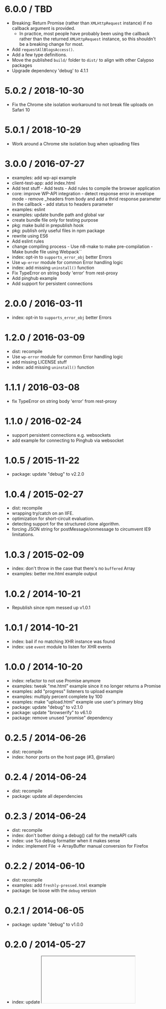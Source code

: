 # 6.0.0 / TBD

- Breaking: Return Promise (rather than `XMLHttpRequest` instance) if no callback argument is provided.
  - In practice, most people have probably been using the callback rather than the returned `XMLHttpRequest` instance, so this shouldn't be a breaking change for most.
- Add `requestAllBlogsAccess()`.
- Add a few type definitions.
- Move the published `build/` folder to `dist/` to align with other Calypso packages
- Upgrade dependency 'debug' to 4.1.1

# 5.0.2 / 2018-10-30

- Fix the Chrome site isolation workaround to not break file uploads on Safari 10

# 5.0.1 / 2018-10-29

- Work around a Chrome site isolation bug when uploading files

# 3.0.0 / 2016-07-27

- examples: add wp-api example
- client-test-app: add index.html
- Add test stuff - Add tests - Add rules to compile the browser application
- core: improve WP-API integration - detect response error in envelope mode - remove \_headers from body and add a thrid response parameter in the callback - add status to headers parameter
- examples: eslint
- examples: update bundle path and global var
- create bundle file only for testing purpose
- pkg: make build in prepublish hook
- pkg: publish only useful files in npm package
- rewrite using ES6
- Add eslint rules
- change compiling process - Use n8-make to make pre-compilation - Make bundle file using Webpack``
- index: opt-in to `supports_error_obj` better Errors
- Use `wp-error` module for common Error handling logic
- index: add missing `uninstall()` function
- Fix TypeError on string body 'error' from rest-proxy
- Add pinghub example
- Add support for persistent connections

# 2.0.0 / 2016-03-11

- index: opt-in to `supports_error_obj` better Errors

# 1.2.0 / 2016-03-09

- dist: recompile
- Use `wp-error` module for common Error handling logic
- add missing LICENSE stuff
- index: add missing `uninstall()` function

# 1.1.1 / 2016-03-08

- fix TypeError on string body 'error' from rest-proxy

# 1.1.0 / 2016-02-24

- support persistent connections e.g. websockets
- add example for connecting to Pinghub via websocket

# 1.0.5 / 2015-11-22

- package: update "debug" to v2.2.0

# 1.0.4 / 2015-02-27

- dist: recompile
- wrapping try/catch on an IIFE.
- optimization for short-circuit evaluation.
- detecting support for the structured clone algorithm.
- forcing JSON string for postMessage/onmessage to circumvent IE9 limitations.

# 1.0.3 / 2015-02-09

- index: don't throw in the case that there's no `buffered` Array
- examples: better me.html example output

# 1.0.2 / 2014-10-21

- Republish since npm messed up v1.0.1

# 1.0.1 / 2014-10-21

- index: bail if no matching XHR instance was found
- index: use `event` module to listen for XHR events

# 1.0.0 / 2014-10-20

- index: refactor to not use Promise anymore
- examples: tweak "me.html" example since it no longer returns a Promise
- examples: add "progress" listeners to upload example
- examples: multiply percent complete by 100
- examples: make "upload.html" example use user's primary blog
- package: update "debug" to v2.1.0
- package: update "browserify" to v6.1.0
- package: remove unused "promise" dependency

# 0.2.5 / 2014-06-26

- dist: recompile
- index: honor ports on the host page (#3, @rralian)

# 0.2.4 / 2014-06-24

- dist: recompile
- package: update all dependencies

# 0.2.3 / 2014-06-24

- dist: recompile
- index: don't bother doing a debug() call for the metaAPI calls
- index: use %o debug formatter when it makes sense
- index: implement File -> ArrayBuffer manual conversion for Firefox

# 0.2.2 / 2014-06-10

- dist: recompile
- examples: add `freshly-pressed.html` example
- package: be loose with the `debug` version

# 0.2.1 / 2014-06-05

- package: update "debug" to v1.0.0

# 0.2.0 / 2014-05-27

- index: update <iframe> "src" URL
- examples: fix <script> tag src location

# 0.1.1 / 2014-05-12

- examples: add `upload.html` example
- index: rename `res` variable to `body`
- index: bind to iframe "load" event before setting `.src`

# 0.1.0 / 2014-04-22

- initial release
